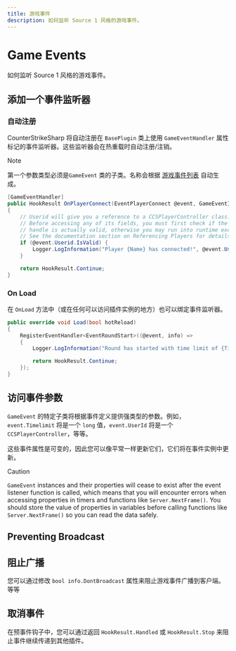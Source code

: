 ```yaml
---
title: 游戏事件
description: 如何监听 Source 1 风格的游戏事件。
---
```


# Game Events

如何监听 Source 1 风格的游戏事件。
## 添加一个事件监听器

### 自动注册

CounterStrikeSharp 将自动注册在 `BasePlugin` 类上使用 `GameEventHandler` 属性标记的事件监听器。这些监听器会在热重载时自动注册/注销。

> [!NOTE]
> 第一个参数类型必须是`GameEvent` 类的子类。名称会根据 [游戏事件列表](https://cs2.poggu.me/dumped-data/game-events) 自动生成。

```csharp
[GameEventHandler]
public HookResult OnPlayerConnect(EventPlayerConnect @event, GameEventInfo info)
{
    // Userid will give you a reference to a CCSPlayerController class.
    // Before accessing any of its fields, you must first check if the Userid
    // handle is actually valid, otherwise you may run into runtime exceptions.
    // See the documentation section on Referencing Players for details.
    if (@event.Userid.IsValid) {
        Logger.LogInformation("Player {Name} has connected!", @event.Userid.PlayerName);
    }

    return HookResult.Continue;
}
```

### On Load

在 `OnLoad` 方法中（或在任何可以访问插件实例的地方）也可以绑定事件监听器。

```csharp
public override void Load(bool hotReload)
{
    RegisterEventHandler<EventRoundStart>((@event, info) =>
    {
        Logger.LogInformation("Round has started with time limit of {Timelimit}", @event.Timelimit);

        return HookResult.Continue;
    });
}
```

## 访问事件参数

`GameEvent` 的特定子类将根据事件定义提供强类型的参数。例如，`event.Timelimit` 将是一个 `long` 值，`event.UserId` 将是一个 `CCSPlayerController`，等等。

这些事件属性是可变的，因此您可以像平常一样更新它们，它们将在事件实例中更新。


> [!CAUTION]
> `GameEvent` instances and their properties will cease to exist after the event listener function is called, which means that you will encounter errors when accessing properties in timers and functions like `Server.NextFrame()`. You should store the value of properties in variables before calling functions like `Server.NextFrame()` so you can read the data safely.

## Preventing Broadcast

## 阻止广播

您可以通过修改 `bool info.DontBroadcast` 属性来阻止游戏事件广播到客户端。 等等

## 取消事件

在预事件钩子中，您可以通过返回 `HookResult.Handled` 或 `HookResult.Stop` 来阻止事件继续传递到其他插件。
